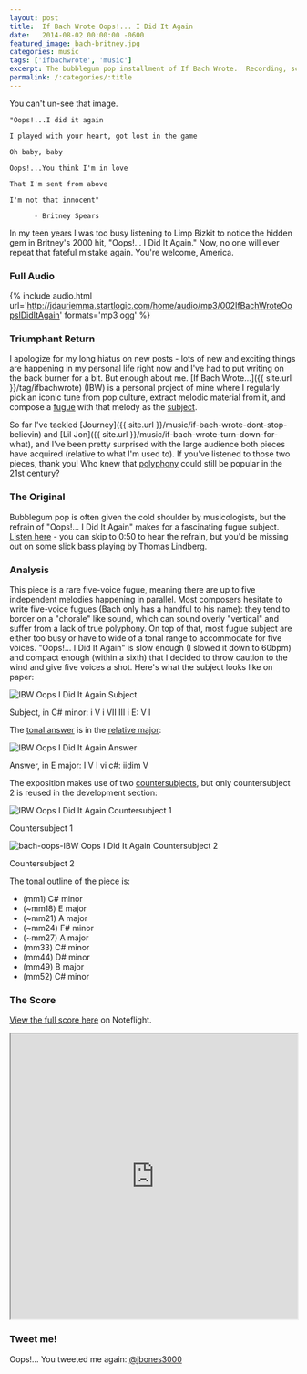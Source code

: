 ```yaml
---
layout: post
title:  If Bach Wrote Oops!... I Did It Again
date:   2014-08-02 00:00:00 -0600
featured_image: bach-britney.jpg
categories: music
tags: ['ifbachwrote', 'music']
excerpt: The bubblegum pop installment of If Bach Wrote.  Recording, score and analysis of a fugue based on the vocal melody in Britney Spears's "Oops!... I Did It Again."
permalink: /:categories/:title
---
```

You can't un-see that image.

```
"Oops!...I did it again  

I played with your heart, got lost in the game  

Oh baby, baby  

Oops!...You think I'm in love  

That I'm sent from above  

I'm not that innocent"  

      - Britney Spears  
```

In my teen years I was too busy listening to Limp Bizkit to notice the hidden gem in Britney's 2000 hit, "Oops!... I Did It Again." Now, no one will ever repeat that fateful mistake again. You're welcome, America.

### Full Audio

{% include audio.html url='http://jdauriemma.startlogic.com/home/audio/mp3/002IfBachWroteOopsIDidItAgain' formats='mp3 ogg' %}

### Triumphant Return

I apologize for my long hiatus on new posts - lots of new and exciting things are happening in my personal life right now and I've had to put writing on the back burner for a bit. But enough about me. [If Bach Wrote...]({{ site.url }}/tag/ifbachwrote) (IBW) is a personal project of mine where I regularly pick an iconic tune from pop culture, extract melodic material from it, and compose a [fugue](http://en.wikipedia.org/wiki/Fugue) with that melody as the [subject](http://jan.ucc.nau.edu/tas3/fugueanatomy.html).

So far I've tackled [Journey]({{ site.url }}/music/if-bach-wrote-dont-stop-believin) and [Lil Jon]({{ site.url }}/music/if-bach-wrote-turn-down-for-what), and I've been pretty surprised with the large audience both pieces have acquired (relative to what I'm used to). If you've listened to those two pieces, thank you! Who knew that [polyphony](http://en.wikipedia.org/wiki/Polyphony) could still be popular in the 21st century?

### The Original

Bubblegum pop is often given the cold shoulder by musicologists, but the refrain of "Oops!... I Did It Again" makes for a fascinating fugue subject. [Listen here](https://youtu.be/HMUDVMiITOU) - you can skip to 0:50 to hear the refrain, but you'd be missing out on some slick bass playing by Thomas Lindberg.

### Analysis

This piece is a rare five-voice fugue, meaning there are up to five independent melodies happening in parallel. Most composers hesitate to write five-voice fugues (Bach only has a handful to his name): they tend to border on a "chorale" like sound, which can sound overly "vertical" and suffer from a lack of true polyphony. On top of that, most fugue subject are either too busy or have to wide of a tonal range to accommodate for five voices. "Oops!... I Did It Again" is slow enough (I slowed it down to 60bpm) and compact enough (within a sixth) that I decided to throw caution to the wind and give five voices a shot. Here's what the subject looks like on paper:

![IBW Oops I Did It Again Subject](http://jdauriemma.startlogic.com/home/blog/wp-content/uploads/2014/08/bach-oops-subject.png)

Subject, in C# minor: i V i VII III i E: V I

The [tonal answer](http://en.wikipedia.org/wiki/Fugue#The_exposition) is in the [relative major](http://en.wikipedia.org/wiki/Relative_key):

![IBW Oops I Did It Again Answer](http://jdauriemma.startlogic.com/home/blog/wp-content/uploads/2014/10/bach-oops-answer.png)

Answer, in E major: I V I vi c#: iidim V

The exposition makes use of two [countersubjects](http://en.wikipedia.org/wiki/Fugue#The_exposition), but only countersubject 2 is reused in the development section:

![IBW Oops I Did It Again Countersubject 1](http://jdauriemma.startlogic.com/home/blog/wp-content/uploads/2014/08/bach-oops-cs1.png)

Countersubject 1

![bach-oops-IBW Oops I Did It Again Countersubject 2](http://jdauriemma.startlogic.com/home/blog/wp-content/uploads/2014/08/bach-oops-cs2.png)

Countersubject 2

The tonal outline of the piece is:

*   (mm1) C# minor
*   (~mm18) E major
*   (~mm21) A major
*   (~mm24) F# minor
*   (~mm27) A major
*   (mm33) C# minor
*   (mm44) D# minor
*   (mm49) B major
*   (mm52) C# minor

### The Score

[View the full score here](http://www.noteflight.com/scores/view/9cf8626d7922a021768e972251f9d4edc61a6975) on Noteflight.

<iframe src="http://www.noteflight.com/embed/9cf8626d7922a021768e972251f9d4edc61a6975?scale=1" style="height:500px; width:100%"></iframe>

### Tweet me!

Oops!... You tweeted me again: [@jbones3000](https://twitter.com/jbones3000)

